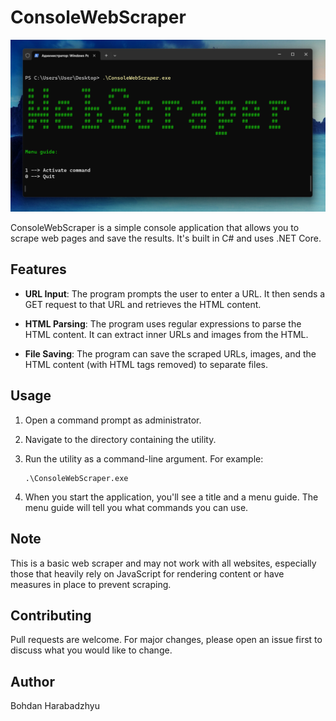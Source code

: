# ConsoleWebScraper
![Image 1](Screenshots/Screen1.png)

ConsoleWebScraper is a simple console application that allows you to scrape web pages and save the results. It's built in C# and uses .NET Core.

## Features

- **URL Input**: The program prompts the user to enter a URL. It then sends a GET request to that URL and retrieves the HTML content.

- **HTML Parsing**: The program uses regular expressions to parse the HTML content. It can extract inner URLs and images from the HTML.

- **File Saving**: The program can save the scraped URLs, images, and the HTML content (with HTML tags removed) to separate files.

## Usage

1. Open a command prompt as administrator.
2. Navigate to the directory containing the utility.
3. Run the utility as a command-line argument. For example:

    ```
    .\ConsoleWebScraper.exe
    ```
4. When you start the application, you'll see a title and a menu guide. The menu guide will tell you what commands you can use.

## Note

This is a basic web scraper and may not work with all websites, especially those that heavily rely on JavaScript for rendering content or have measures in place to prevent scraping.

## Contributing

Pull requests are welcome. For major changes, please open an issue first to discuss what you would like to change.

## Author

Bohdan Harabadzhyu
